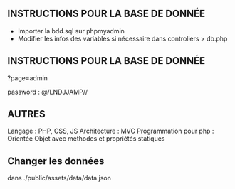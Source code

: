 
INSTRUCTIONS POUR LA BASE DE DONNÉE
---------------------

- Importer la bdd.sql sur phpmyadmin
- Modifier les infos des variables si nécessaire dans controllers > db.php


INSTRUCTIONS POUR LA BASE DE DONNÉE
---------------------

?page=admin

password : @/LNDJJAMP//

AUTRES
---------------------
Langage : PHP, CSS, JS
Architecture : MVC
Programmation pour php : Orientée Objet avec méthodes et propriétés statiques

Changer les données
---------------------
dans ./public/assets/data/data.json